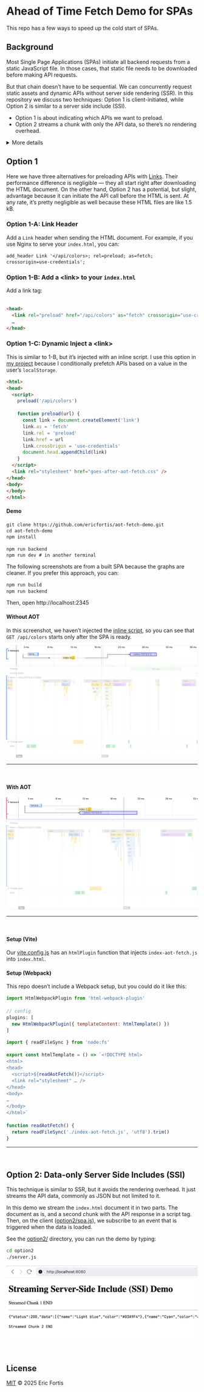 # Ahead of Time Fetch Demo for SPAs

This repo has a few ways to speed up the cold start of SPAs.

## Background

Most Single Page Applications (SPAs) initiate all backend requests from a
static JavaScript file. In those cases, that static file needs to be downloaded
before making API requests. 

But that chain doesn’t have to be sequential. We can concurrently
request static assets and dynamic APIs without server side rendering
(SSR). In this repository we discuss two techniques: Option 1 is
client-initiated, while Option 2 is similar to a server side include (SSI).

- Option 1 is about indicating which APIs we want to preload. 
- Option 2 streams a chunk with only the API data, so there’s no rendering overhead.

<details>
<summary>More details</summary>

By _cold start_ I mean either the initial load, or a version update.

Since static assets can be fully cached, on subsequent (warm) loads this technique
it’s not really needed, but it doesn’t hurt. For long-term caching, the quick
win is versioning static filenames (e.g., `script-<hash>.js`) and serving
them with a cache header with an `immutable` flag, which avoids revalidation:

```
Cache-Control: public,max-age=31536000,immutable
```
</details>

## Option 1
Here we have three alternatives for preloading APIs with
[Links](https://developer.mozilla.org/en-US/docs/Web/HTML/Reference/Elements/link).
Their performance difference is negligible &mdash; they all start right after
downloading the HTML document. On the other hand, Option 2 has a potential, but
slight, advantage because it can initiate the API call before the HTML is sent. At
any rate, it’s pretty negligible as well because these HTML files are like 1.5 kB.


### Option 1-A: Link Header
Add a `Link` header when sending the HTML document. For example,
if you use Nginx to serve your `index.html`, you can:
```nginx
add_header Link '</api/colors>; rel=preload; as=fetch; crossorigin=use-credentials';
```

### Option 1-B: Add a &lt;link> to your `index.html`
Add a link tag:
```html

<head>
  <link rel="preload" href="/api/colors" as="fetch" crossorigin="use-credentials">
  …
</head>
```

### Option 1-C: Dynamic Inject a &lt;link>
This is similar to 1-B, but it’s injected with an inline script. I use
this option in [my project](https://uxtly.com) because I conditionally
prefetch APIs based on a value in the user’s `localStorage`.

```html
<html>
<head>
  <script>
    preload('/api/colors')

    function preload(url) {
      const link = document.createElement('link')
      link.as = 'fetch'
      link.rel = 'preload'
      link.href = url
      link.crossOrigin = 'use-credentials'
      document.head.appendChild(link)
    }
  </script>
  <link rel="stylesheet" href="goes-after-aot-fetch.css" />
</head>
<body>
</body>
</html>
```


#### Demo

```shell
git clone https://github.com/ericfortis/aot-fetch-demo.git
cd aot-fetch-demo
npm install 

npm run backend
npm run dev # in another terminal 
```

The following screenshots are from a built SPA
because the graphs are cleaner. If you prefer this approach, you can:
```sh
npm run build
npm run backend
```
Then, open http://localhost:2345


#### Without AOT
In this screenshot, we haven’t injected the [inline script](./index-aot-fetch.js), so
you can see that `GET /api/colors` starts only after the SPA is ready.

![](./docs/no-aot.png)

---
<br/>

#### With AOT
![](./docs/aot.png)


---
<br/>

#### Setup (Vite)
Our [vite.config.js](./vite.config.js) has an `htmlPlugin` function
that injects `index-aot-fetch.js` into `index.html`.


#### Setup (Webpack)
This repo doesn’t include a Webpack setup, but you could do it like this:
```js
import HtmlWebpackPlugin from 'html-webpack-plugin'

// config
plugins: [
  new HtmlWebpackPlugin({ templateContent: htmlTemplate() })
]
```

```js
import { readFileSync } from 'node:fs'

export const htmlTemplate = () => `<!DOCTYPE html>
<html>
<head>
  <script>${readAotFetch()}</script>
  <link rel="stylesheet" … />
</head>
<body>
…
</body>
</html>`

function readAotFetch() {
  return readFileSync('./index-aot-fetch.js', 'utf8').trim()
}
```

<hr/>   
<br/>


## Option 2: Data-only Server Side Includes (SSI)

This technique is similar to SSR, but it avoids the rendering overhead.
It just streams the API data, commonly as JSON but not limited to it.

In this demo we stream the `index.html` document it in two parts.
The document as is, and a second chunk with the API response
in a script tag. Then, on the client ([option2/spa.js](option2/spa.js)), we
subscribe to an event that is triggered when the data is loaded.

See the [option2/](./option2) directory, you can run the demo by typing:

```sh
cd option2
./server.js
```

![](docs/streamed-ssi.png)


<br/>


## License

[MIT](LICENSE) © 2025 Eric Fortis


